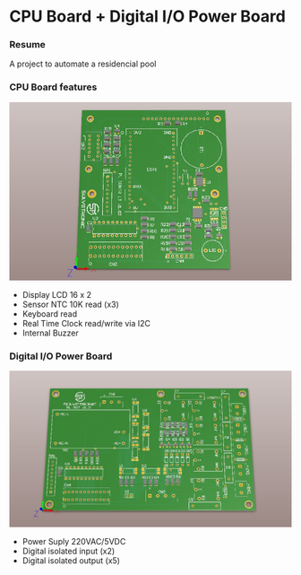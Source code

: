 # CPU Board + Digital I/O Power Board

### Resume

A project to automate a residencial pool

### CPU Board features

![image of CPU Board](https://github.com/raafaeldantas/HW_PoolProj/blob/master/Imagens/PlacaControle.jpeg)

- Display LCD 16 x 2
- Sensor NTC 10K read (x3)
- Keyboard read
- Real Time Clock read/write via I2C
- Internal Buzzer

### Digital I/O Power Board

![image of Digital Board](https://github.com/raafaeldantas/HW_PoolProj/blob/master/Imagens/PlacaPotencia.jpeg)

- Power Suply 220VAC/5VDC
- Digital isolated input (x2)
- Digital isolated output (x5)